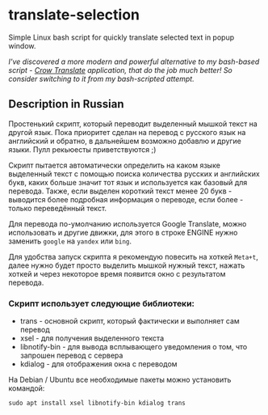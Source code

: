 # translate-selection
Simple Linux bash script for quickly translate selected text in popup window.

_I've discovered a more modern and powerful alternative to my bash-based script - [Crow Translate](https://github.com/crow-translate/crow-translate) application, that do the job much better! So consider switching to it from my bash-scripted attempt._

## Description in Russian

Простенький скрипт, который переводит выделенный мышкой текст на другой язык. Пока приоритет сделан на перевод с русского язык на английский и обратно, в дальнейшем возможно добавлю и другие языки. Пулл рекьюесты приветствуются ;)

Скрипт пытается автоматически определить на каком языке выделенный текст с помощью поиска количества русских и английских букв, каких больше значит тот язык и используется как базовый для перевода. Также, если выделен короткий текст менее 20 букв - выводится более подробная информация о переводе, если более - только переведённый текст.

Для перевода по-умолчанию используется Google Translate, можно использовать и другие движки, для этого в строке ENGINE нужно заменить `google` на `yandex` или `bing`.

Для удобства запуск скрипта я рекомендую повесить на хоткей `Meta+t`, далее нужно будет просто выделить мышкой нужный текст, нажать хоткей и через некоторое время появится окно с результатом перевода.

### Скрипт использует следующие библиотеки:

- trans - основной скрипт, который фактически и выполняет сам перевод
- xsel - для получения выделенного текста
- libnotify-bin - для вывода всплывающего уведомления о том, что запрошен перевод с сервера
- kdialog - для отображения окна с переводом

На Debian / Ubuntu все необходимые пакеты можно установить командой:
```
sudo apt install xsel libnotify-bin kdialog trans
```
